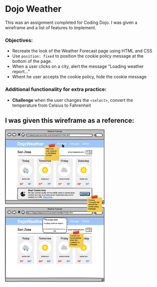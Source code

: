 # Dojo Weather
This was an assignment completed for Coding Dojo. I was given a wireframe and a list of features to implement.
### Objectives:
* Recreate the look of the Weather Forecast page using HTML and CSS
* Use `position: fixed` to position the cookie policy message at the bottom of the page.
* When a user clicks on a city, alert the message "Loading weather report..."
* Whent he user accepts the cookie policy, hide the cookie message
### Additional functionality for extra practice:
* **Challenge** when the user changes the `<select>`, convert the temperature from Celsius to Fahrenheit
## I was given this wireframe as a reference:
<img src='./img/ref.png' height='500'>
